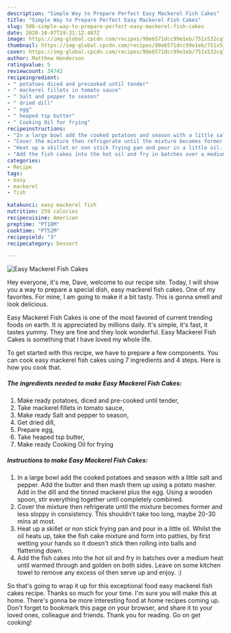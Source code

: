 ```yaml
---
description: "Simple Way to Prepare Perfect Easy Mackerel Fish Cakes"
title: "Simple Way to Prepare Perfect Easy Mackerel Fish Cakes"
slug: 506-simple-way-to-prepare-perfect-easy-mackerel-fish-cakes
date: 2020-10-07T19:31:12.487Z
image: https://img-global.cpcdn.com/recipes/98e6571dcc99e1eb/751x532cq70/easy-mackerel-fish-cakes-recipe-main-photo.jpg
thumbnail: https://img-global.cpcdn.com/recipes/98e6571dcc99e1eb/751x532cq70/easy-mackerel-fish-cakes-recipe-main-photo.jpg
cover: https://img-global.cpcdn.com/recipes/98e6571dcc99e1eb/751x532cq70/easy-mackerel-fish-cakes-recipe-main-photo.jpg
author: Matthew Henderson
ratingvalue: 5
reviewcount: 34742
recipeingredient:
- " potatoes diced and precooked until tender"
- " mackerel fillets in tomato sauce"
- " Salt and pepper to season"
- " dried dill"
- " egg"
- " heaped tsp butter"
- " Cooking Oil for frying"
recipeinstructions:
- "In a large bowl add the cooked potatoes and season with a little salt and pepper. Add the butter and then mash them up using a potato masher. Add in the dill and the tinned mackerel plus the egg. Using a wooden spoon, stir everything together until completely combined."
- "Cover the mixture then refrigerate until the mixture becomes former and less sloppy in consistency. This shouldn&#39;t take too long, maybe 20-30 mins at most."
- "Heat up a skillet or non stick frying pan and pour in a little oil. Whilst the oil heats up, take the fish cake mixture and form into patties, by first wetting your hands so it doesn&#39;t stick then rolling into balls and flattening down."
- "Add the fish cakes into the hot oil and fry in batches over a medium heat until warmed through and golden on both sides. Leave on some kitchen towel to remove any excess oil then serve up and enjoy. :)"
categories:
- Recipe
tags:
- easy
- mackerel
- fish

katakunci: easy mackerel fish 
nutrition: 259 calories
recipecuisine: American
preptime: "PT18M"
cooktime: "PT52M"
recipeyield: "3"
recipecategory: Dessert

---
```



![Easy Mackerel Fish Cakes](https://img-global.cpcdn.com/recipes/98e6571dcc99e1eb/751x532cq70/easy-mackerel-fish-cakes-recipe-main-photo.jpg)

Hey everyone, it's me, Dave, welcome to our recipe site. Today, I will show you a way to prepare a special dish, easy mackerel fish cakes. One of my favorites. For mine, I am going to make it a bit tasty. This is gonna smell and look delicious.



Easy Mackerel Fish Cakes is one of the most favored of current trending foods on earth. It is appreciated by millions daily. It's simple, it's fast, it tastes yummy. They are fine and they look wonderful. Easy Mackerel Fish Cakes is something that I have loved my whole life.


To get started with this recipe, we have to prepare a few components. You can cook easy mackerel fish cakes using 7 ingredients and 4 steps. Here is how you cook that.

<!--inarticleads1-->

##### The ingredients needed to make Easy Mackerel Fish Cakes:

1. Make ready  potatoes, diced and pre-cooked until tender,
1. Take  mackerel fillets in tomato sauce,
1. Make ready  Salt and pepper to season,
1. Get  dried dill,
1. Prepare  egg,
1. Take  heaped tsp butter,
1. Make ready  Cooking Oil for frying




<!--inarticleads2-->

##### Instructions to make Easy Mackerel Fish Cakes:

1. In a large bowl add the cooked potatoes and season with a little salt and pepper. Add the butter and then mash them up using a potato masher. Add in the dill and the tinned mackerel plus the egg. Using a wooden spoon, stir everything together until completely combined.
1. Cover the mixture then refrigerate until the mixture becomes former and less sloppy in consistency. This shouldn&#39;t take too long, maybe 20-30 mins at most.
1. Heat up a skillet or non stick frying pan and pour in a little oil. Whilst the oil heats up, take the fish cake mixture and form into patties, by first wetting your hands so it doesn&#39;t stick then rolling into balls and flattening down.
1. Add the fish cakes into the hot oil and fry in batches over a medium heat until warmed through and golden on both sides. Leave on some kitchen towel to remove any excess oil then serve up and enjoy. :)




So that's going to wrap it up for this exceptional food easy mackerel fish cakes recipe. Thanks so much for your time. I'm sure you will make this at home. There's gonna be more interesting food at home recipes coming up. Don't forget to bookmark this page on your browser, and share it to your loved ones, colleague and friends. Thank you for reading. Go on get cooking!
